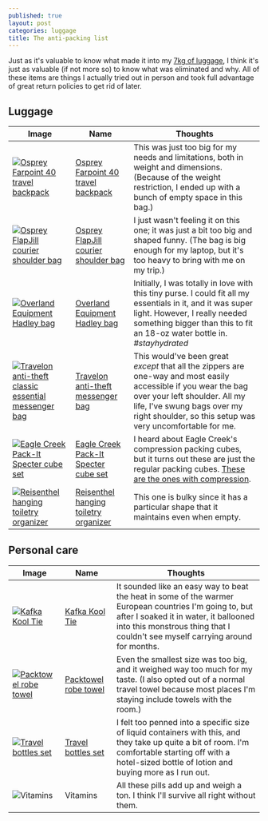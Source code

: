 ```yaml
---
published: true
layout: post
categories: luggage
title: The anti-packing list
---
```

Just as it's valuable to know what made it into my [7kg of luggage][permalink-packing-list], I think it's just as valuable (if not more so) to know what was eliminated and why. All of these items are things I actually tried out in person and took full advantage of great return policies to get rid of later.

## Luggage

| Image | Name | Thoughts |
| ----- | ---- | -------- |
| [![Osprey Farpoint 40 travel backpack](http://ws-na.amazon-adsystem.com/widgets/q?_encoding=UTF8&ASIN=B014EBM3KA&Format=_SL110_&ID=AsinImage&MarketPlace=US&ServiceVersion=20070822&WS=1&tag=tastting-20)][osprey-farpoint] | [Osprey Farpoint 40 travel backpack][osprey-farpoint] | This was just too big for my needs and limitations, both in weight and dimensions. (Because of the weight restriction, I ended up with a bunch of empty space in this bag.) |
| [![Osprey FlapJill courier shoulder bag](http://ws-na.amazon-adsystem.com/widgets/q?_encoding=UTF8&ASIN=B006P54O92&Format=_SL160_&ID=AsinImage&MarketPlace=US&ServiceVersion=20070822&WS=1&tag=tastting-20)][osprey-flapjill] | [Osprey FlapJill courier shoulder bag][osprey-flapjill] | I just wasn't feeling it on this one; it was just a bit too big and shaped funny. (The bag is big enough for my laptop, but it's too heavy to bring with me on my trip.) |
| [![Overland Equipment Hadley bag](http://ws-na.amazon-adsystem.com/widgets/q?_encoding=UTF8&ASIN=B00HGIKMSY&Format=_SL160_&ID=AsinImage&MarketPlace=US&ServiceVersion=20070822&WS=1&tag=tastting-20)][overland-hadley] | [Overland Equipment Hadley bag][overland-hadley] | Initially, I was totally in love with this tiny purse. I could fit all my essentials in it, and it was super light. However, I really needed something bigger than this to fit an 18-oz water bottle in. *#stayhydrated* |
| [![Travelon anti-theft classic essential messenger bag](http://ws-na.amazon-adsystem.com/widgets/q?_encoding=UTF8&ASIN=B005AIIA4A&Format=_SL110_&ID=AsinImage&MarketPlace=US&ServiceVersion=20070822&WS=1&tag=tastting-20)][travelon-messenger] | [Travelon anti-theft messenger bag][travelon-messenger] | This would've been great *except* that all the zippers are one-way and most easily accessible if you wear the bag over your left shoulder. All my life, I've swung bags over my right shoulder, so this setup was very uncomfortable for me. |
| [![Eagle Creek Pack-It Specter cube set](http://ws-na.amazon-adsystem.com/widgets/q?_encoding=UTF8&ASIN=B01FD4O030&Format=_SL160_&ID=AsinImage&MarketPlace=US&ServiceVersion=20070822&WS=1&tag=tastting-20)][eaglecreek-packit] | [Eagle Creek Pack-It Specter cube set][eaglecreek-packit] | I heard about Eagle Creek's compression packing cubes, but it turns out these are just the regular packing cubes. [These are the ones with compression](http://amzn.to/29IoOvj). |
| [![Reisenthel hanging toiletry organizer](http://ws-na.amazon-adsystem.com/widgets/q?_encoding=UTF8&ASIN=B00DUZ3SNS&Format=_SL160_&ID=AsinImage&MarketPlace=US&ServiceVersion=20070822&WS=1&tag=tastting-20)][reisenthel-toiletrybag] | [Reisenthel hanging toiletry organizer][reisenthel-toiletrybag] | This one is bulky since it has a particular shape that it maintains even when empty. |

## Personal care

| Image | Name | Thoughts |
| ----- | ---- | -------- |
| [![Kafka Kool Tie](http://ws-na.amazon-adsystem.com/widgets/q?_encoding=UTF8&ASIN=B016CPX9D6&Format=_SL160_&ID=AsinImage&MarketPlace=US&ServiceVersion=20070822&WS=1&tag=tastting-20)][kafka-kooltie] | [Kafka Kool Tie][kafka-kooltie] | It sounded like an easy way to beat the heat in some of the warmer European countries I'm going to, but after I soaked it in water, it ballooned into this monstrous thing that I couldn't see myself carrying around for months. |
| [![Packtowel robe towel](http://ws-na.amazon-adsystem.com/widgets/q?_encoding=UTF8&ASIN=B00GH79I7Q&Format=_SL160_&ID=AsinImage&MarketPlace=US&ServiceVersion=20070822&WS=1&tag=tastting-20)][packtowel-robetowel] | [Packtowel robe towel][packtowel-robetowel] | Even the smallest size was too big, and it weighed way too much for my taste. (I also opted out of a normal travel towel because most places I'm staying include towels with the room.) |
| [![Travel bottles set](http://ws-na.amazon-adsystem.com/widgets/q?_encoding=UTF8&ASIN=B00S0D1HJC&Format=_SL160_&ID=AsinImage&MarketPlace=US&ServiceVersion=20070822&WS=1&tag=tastting-20)][travel-bottles] | [Travel bottles set][travel-bottles] | I felt too penned into a specific size of liquid containers with this, and they take up quite a bit of room. I'm comfortable starting off with a hotel-sized bottle of lotion and buying more as I run out. |
| ![Vitamins]({{site.baseurl}}/images/2016/07/17/anti-packing-list/vitamins.jpg) | Vitamins | All these pills add up and weigh a ton. I think I'll survive all right without them. |

[eaglecreek-packit]: http://amzn.to/2alK328
[kafka-kooltie]: http://amzn.to/29N4PWc
[osprey-farpoint]: http://amzn.to/2alFZyJ
[osprey-flapjill]: http://amzn.to/29Npcc2
[overland-hadley]: http://amzn.to/29Ts4ll
[packtowel-robetowel]: http://amzn.to/29N5NSu
[permalink-packing-list]: /the-7kg-limited-packing-list
[reisenthel-toiletrybag]: http://amzn.to/29FpW1u
[travel-bottles]: http://amzn.to/29N6c7i
[travelon-messenger]: http://amzn.to/29N28nO

